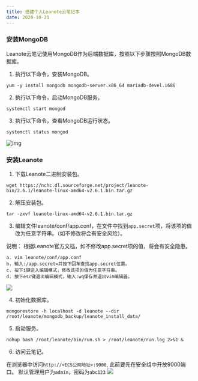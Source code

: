 ```yaml
---
title: 搭建个人Leanote云笔记本
date: 2020-10-21
---
```


### 安装MongoDB

Leanote云笔记使用MongoDB作为后端数据库，按照以下步骤按照MongoDB数据库。

1. 执行以下命令，安装MongoDB。
```shell
yum -y install mongodb mongodb-server.x86_64 mariadb-devel.i686
```

2. 执行以下命令，启动MongoDB服务。
```shell
systemctl start mongod
```

3. 执行以下命令，查看MongoDB运行状态。
```shell
systemctl status mongod
```
![img](https://leo-1258140835.cos.ap-guangzhou.myqcloud.com/blogimages/20200926151632.png)

### 安装Leanote

1. 下载Leanote二进制安装包。
```shell
wget https://nchc.dl.sourceforge.net/project/leanote-bin/2.6.1/leanote-linux-amd64-v2.6.1.bin.tar.gz
```

2. 解压安装包。
```shell
tar -zxvf leanote-linux-amd64-v2.6.1.bin.tar.gz
```

3. 编辑文件leanote/conf/app.conf，在文件中找到`app.secret`项，将该项的值改为任意字符串。（如不修改将会有安全风险）。

说明： 根据Leanote官方文档，如不修改app.secret项的值，将会有安全隐患。
```shell
a. vim leanote/conf/app.conf
b. 输入:/app.secret=并按下回车查找app.secret位置。
c. 按下i键进入编辑模式，修改该项的值为任意字符串。
d. 按下esc键退出编辑模式，输入:wq保存并退出vim编辑器。
```
![](https://leo-1258140835.cos.ap-guangzhou.myqcloud.com/blogimages/image-20200926152414967.png)

4. 初始化数据库。
```shell
mongorestore -h localhost -d leanote --dir /root/leanote/mongodb_backup/leanote_install_data/
```

5. 启动服务。
```shell
nohup bash /root/leanote/bin/run.sh > /root/leanote/run.log 2>&1 &
```

6. 访问云笔记。

在浏览器中访问`http://<ECS公网地址>:9000`, 此前要先在安全组中开放9000端口。
默认管理用户为`admin`，密码为`abc123`
![](https://leo-1258140835.cos.ap-guangzhou.myqcloud.com/blogimages/20200926153757.png)
